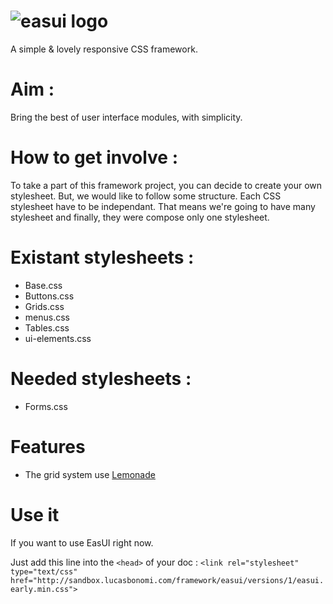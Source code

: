 ![easui logo](http://lab.web-gate.fr/images/easui.png)
=====

A simple &amp; lovely responsive CSS framework.


# Aim : 
Bring the best of user interface modules, with simplicity.


# How to get involve : 

To take a part of this framework project, you can decide to create your own stylesheet. But, we would like to follow some structure.
Each CSS stylesheet have to be independant. That means we're going to have many stylesheet and finally, they were compose only one stylesheet. 

# Existant stylesheets : 

* Base.css 
* Buttons.css 
* Grids.css
* menus.css 
* Tables.css 
* ui-elements.css

# Needed stylesheets : 

* Forms.css


# Features
  
  * The grid system use [Lemonade](https://github.com/dope/lemonade)

# Use it 

  If you want to use EasUI right now. 
  
  Just add this line into the `<head>` of your doc :
`<link rel="stylesheet" type="text/css" href="http://sandbox.lucasbonomi.com/framework/easui/versions/1/easui.early.min.css">`
